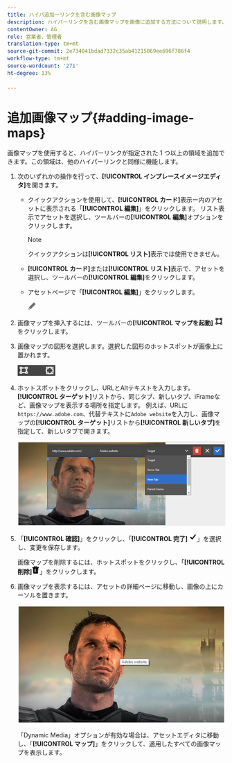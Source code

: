 ```yaml
---
title: ハイパ追加ーリンクを含む画像マップ
description: ハイパーリンクを含む画像マップを画像に追加する方法について説明します。
contentOwner: AG
role: 営業者、管理者
translation-type: tm+mt
source-git-commit: 2e734041bdad7332c35ab41215069ee696f786f4
workflow-type: tm+mt
source-wordcount: '271'
ht-degree: 13%

---
```



# 追加画像マップ{#adding-image-maps}

画像マップを使用すると、ハイパーリンクが指定された 1 つ以上の領域を追加できます。この領域は、他のハイパーリンクと同様に機能します。

1. 次のいずれかの操作を行って、**[!UICONTROL インプレースイメージエディタ]**&#x200B;を開きます。

   * クイックアクションを使用して、**[!UICONTROL カード]**&#x200B;表示ー内のアセットに表示される「**[!UICONTROL 編集]**」をクリックします。 リスト表示でアセットを選択し、ツールバーの&#x200B;**[!UICONTROL 編集]**&#x200B;オプションをクリックします。

      >[!NOTE]
      >
      >クイックアクションは&#x200B;**[!UICONTROL リスト]**&#x200B;表示では使用できません。

   * **[!UICONTROL カード]**&#x200B;または&#x200B;**[!UICONTROL リスト]**&#x200B;表示で、アセットを選択し、ツールバーの&#x200B;**[!UICONTROL 編集]**&#x200B;をクリックします。
   * アセットページで「**[!UICONTROL 編集]**」をクリックします。

      ![編集オプション](assets/do-not-localize/edit_icon.png)

1. 画像マップを挿入するには、ツールバーの&#x200B;**[!UICONTROL マップを起動]** ![画像マップ](assets/do-not-localize/image-map-icon.png)をクリックします。
1. 画像マップの図形を選択します。選択した図形のホットスポットが画像上に置かれます。

   ![chlimage_1-422](assets/chlimage_1-422.png)

1. ホットスポットをクリックし、URLとAltテキストを入力します。 **[!UICONTROL ターゲット]**&#x200B;リストから、同じタブ、新しいタブ、iFrameなど、画像マップを表示する場所を指定します。 例えば、URLに`https://www.adobe.com`、代替テキストに`Adobe website`を入力し、画像マップの&#x200B;**[!UICONTROL ターゲット]**&#x200B;リストから&#x200B;**[!UICONTROL 新しいタブ]**&#x200B;を指定して、新しいタブで開きます。

   ![chlimage_1-423](assets/chlimage_1-423.png)

1. 「**[!UICONTROL 確認]**」をクリックし、「**[!UICONTROL 完了]** ![」をクリックして、ツールバーから「確認完了](assets/do-not-localize/check-ok-done-icon.png)」を選択し、変更を保存します。

   画像マップを削除するには、ホットスポットをクリックし、「**[!UICONTROL 削除]**![削除](assets/do-not-localize/delete-solid-line.png)」をクリックします。

1. 画像マップを表示するには、アセットの詳細ページに移動し、画像の上にカーソルを置きます。

   ![chlimage_1-426](assets/chlimage_1-426.png)

   「Dynamic Media」オプションが有効な場合は、アセットエディタに移動し、「**[!UICONTROL マップ]**」をクリックして、適用したすべての画像マップを表示します。
